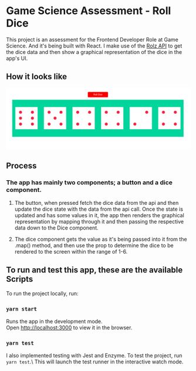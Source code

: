 # Game Science Assessment - Roll Dice

This project is an assessment for the Frontend Developer Role at Game Science. And it's being built with React. I make use of the [Rolz API](https://rolz.org/help/api) to get the dice data and then show a graphical representation of the dice in the app's UI.

## How it looks like

![Getting Started](./roll-dice.png)

## Process

### The app has mainly two components; a button and a dice component.

1. The button, when pressed fetch the dice data from the api and then update the dice state with the data from the api call. Once the state is updated and has some values in it, the app then renders the graphical representation by mapping through it and then passing the respective data down to the Dice component.

2. The dice component gets the value as it's being passed into it from the .map() method, and then use the prop to determine the dice to be rendered to the screen within the range of 1-6.

## To run and test this app, these are the available Scripts

To run the project locally, run:

### `yarn start`

Runs the app in the development mode.\
Open [http://localhost:3000](http://localhost:3000) to view it in the browser.

### `yarn test`

I also implemented testing with Jest and Enzyme. To test the project, run `yarn test`.\ This will launch the test runner in the interactive watch mode.
